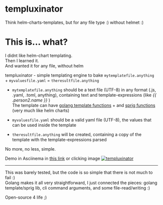 # templuxinator
Think helm-charts-templates, but for any file type :) without helmet :) 



# This is... what?


I didnt like helm-chart templating.  
Then I learned it.  
And wanted it for any file, without helm  




templuxinator - simple templating engine to bake `mytemplatefile.anything` + `myvaluesfile.yaml` = `theresultfile.anything`

- `mytemplatefile.anything` should be a text file (UTF-8) in any format (.js, .yaml, .toml, anything), containing text and template-expressions (like *{{ .person2.name }}* )  
  The template can have [golang template functions](https://golang.org/pkg/text/template/#hdr-Functions) + and [sprig functions](http://masterminds.github.io/sprig/) (very much like helm charts)


- `myvaluesfile.yaml` should be a valid yaml file (UTF-8), the values that can be used inside the template
  
- `theresultfile.anything` will be created, containing a copy of the template with the template-expressions parsed


No more, no less, simple.



Demo in Asciinema in [this link](https://asciinema.org/a/413908?autoplay=1) or clicking image
[![templuxinator](https://asciinema.org/a/413908.png)](https://asciinema.org/a/413908?autoplay=1)

____

This was barely tested, but the code is so simple that there is not much to fail :)  
Golang makes it all very straightforward, I just connected the pieces: golang template/sprig lib, cli command arguments, and some file-read/writing :)


Open-source 4 life ;)
